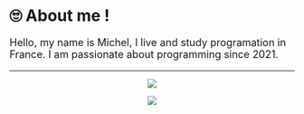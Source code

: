 # 🙄 About me !
<p style="font-size: 18px;">
Hello, my name is Michel, I live and study programation in France. I am passionate about programming since 2021.
</p>

---

<p align="center">
  <img src="https://skillicons.dev/icons?i=html,css,javascript,php,mysql&perline=5" />
</p>
<p align="center">
  <img src="https://skillicons.dev/icons?i=next,react,tailwind,supabase,prisma&perline=5" />
</p>
